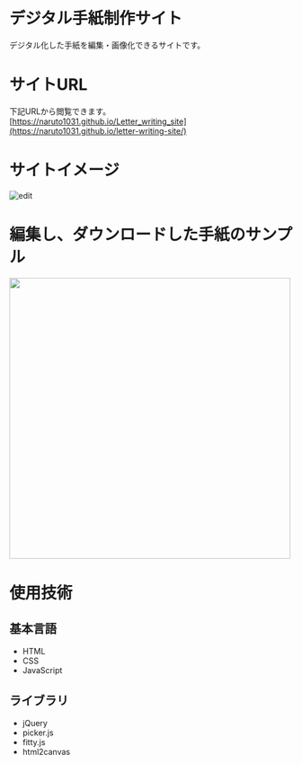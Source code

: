 # **デジタル手紙制作サイト**
デジタル化した手紙を編集・画像化できるサイトです。

# サイトURL
下記URLから閲覧できます。
<br>
[https://naruto1031.github.io/Letter_writing_site](https://naruto1031.github.io/letter-writing-site/)

# サイトイメージ

![edit](./Letter_editor.png)

# 編集し、ダウンロードした手紙のサンプル
<img src="./サンプルイメージ.png" width="500px">

# 使用技術
## 基本言語
- HTML
- CSS
- JavaScript
## ライブラリ
- jQuery
- picker.js
- fitty.js
- html2canvas
